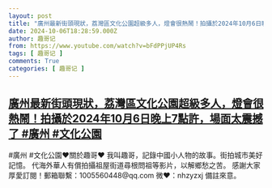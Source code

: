 ```yaml
---
layout: post
title: "廣州最新街頭現狀，荔灣區文化公園超級多人，燈會很熱鬧！拍攝於2024年10月6日晚上7點許，場面太震撼了 #廣州 #文化公園"
date: 2024-10-06T18:28:59.000Z
author: 趣哥记
from: https://www.youtube.com/watch?v=bFdPPjUP4Rs
tags: [ 趣哥记 ]
comments: True
categories: [ 趣哥记 ]
---
```

<!--1728239339000-->
[廣州最新街頭現狀，荔灣區文化公園超級多人，燈會很熱鬧！拍攝於2024年10月6日晚上7點許，場面太震撼了 #廣州 #文化公園](https://www.youtube.com/watch?v=bFdPPjUP4Rs)
------

<div>
#廣州 #文化公園♥關於趣哥♥  我叫趣哥，記錄中國小人物的故事。街拍城市美好記憶。  代海外華人有償拍攝祖屋街道尋根問祖等影片，以解鄉愁之苦。  感謝大家厚愛訂閱！郵箱聯繫：1005560448@qq.com 微❤：nhzyzxj 備註來意。
</div>
